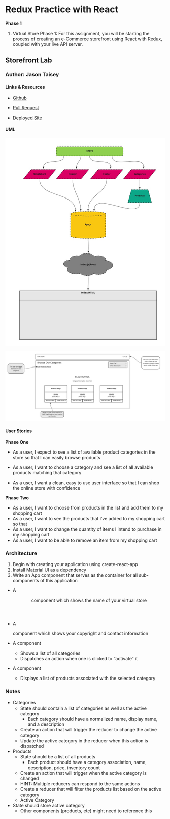 # Redux Practice with React

**Phase 1**

1. Virtual Store Phase 1: For this assignment, you will be starting the process of creating an e-Commerce storefront using React with Redux, coupled with your live API server.

## Storefront Lab

### Author: Jason Taisey

#### Links & Resources

- [Github](https://github.com/JTaisey389/storefront)

- [Pull Request](https://github.com/JTaisey389/storefront/pulls)

- [Deployed Site](https://60c0424506d4b360dcbf25f1--adoring-knuth-003df7.netlify.app/)

#### UML

![UML](assets/storefront_day1.jpg)

![UML](assets/storefront_day2.jpg)


#### User Stories

**Phase One**

- As a user, I expect to see a list of available product categories in the store so that I can easily browse products

- As a user, I want to choose a category and see a list of all available products matching that category

- As a user, I want a clean, easy to use user interface so that I can shop the online store with confidence

**Phase Two**

- As a user, I want to choose from products in the list and add them to my shopping cart
- As a user, I want to see the products that I’ve added to my shopping cart so that
- As a user, I want to change the quantity of items I intend to purchase in my shopping cart
- As a user, I want to be able to remove an item from my shopping cart

### Architecture

1. Begin with creating your application using create-react-app
2. Install Material UI as a dependency
3. Write an App component that serves as the container for all sub-components of this application
  
- A <Header> component which shows the name of your virtual store

- A <Footer> component which shows your copyright and contact information
  
- A <Categories> component
  - Shows a list of all categories
  - Dispatches an action when one is clicked to “activate” it

- A <Products> component
  - Displays a list of products associated with the selected category

### Notes

- Categories
  - State should contain a list of categories as well as the active category
    - Each category should have a normalized name, display name, and a description
  - Create an action that will trigger the reducer to change the active category
  - Update the active category in the reducer when this action is dispatched
- Products
  - State should be a list of all products
    - Each product should have a category association, name, description, price, inventory count
  - Create an action that will trigger when the active category is changed
  - HINT: Multiple reducers can respond to the same actions
  - Create a reducer that will filter the products list based on the active category
  - Active Category
- State should store active category
  - Other components (products, etc) might need to reference this
